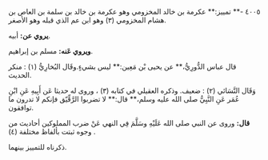 ٤٠٠٥ -** تمييز:** عكرمة بن خالد المخزومي وهو عكرمة بن خالد بن سلمة بن العاص بن هشام المخزومي (٣) وهو ابن عم الذي قبله وهو الأصغر.

**يروي عن:** أبيه.

**ويروي عَنه:** مسلم بن إبراهيم.

قال عباس الدُّورِيُّ،** عن يحيى بْن مَعِين:** ليس بشيءٍ.وقَال البُخارِيُّ (١) : منكر الحديث.

وَقَال النَّسَائي (٢) : ضعيف. وذكره العقيلي في كتابه (٣) ، وروى له حديثا عَن أَبِيهِ عَنِ ابْنِ عُمَر عَنِ النَّبِيُّ صلى الله عليه وسلم،** قال:** لا تضربوا الرَّقِّيّق فإنكم لا تدرون ما توافقون.

**قال:** وروى عن النبي صلى الله عَلَيْهِ وسَلَّمَ فِي النهي عَنْ ضرب المملوكين أحاديث من وجوه ثبتت بألفاظ مختلفة (٤) .

ذكرناه للتمييز بينهما.